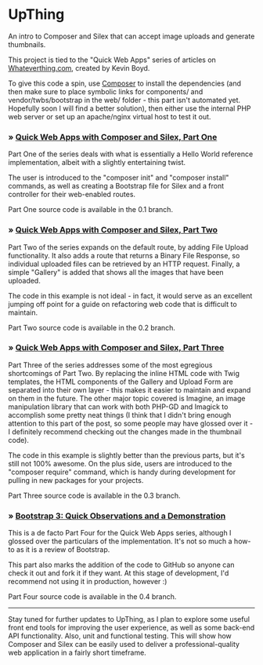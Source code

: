UpThing
=======

An intro to Composer and Silex that can accept image uploads and generate thumbnails.

This project is tied to the "Quick Web Apps" series of articles on [Whateverthing.com](http://whateverthing.com), created by Kevin Boyd.

To give this code a spin, use [Composer](http://getcomposer.org) to install the dependencies (and then make sure to place symbolic links for components/ and vendor/twbs/bootstrap in the web/ folder - this part isn't automated yet. Hopefully soon I will find a better solution), then either use the internal PHP web server or set up an apache/nginx virtual host to test it out.

### &raquo; [Quick Web Apps with Composer and Silex, Part One](http://whateverthing.com/blog/2013/06/28/quick-web-apps-part-one/)

Part One of the series deals with what is essentially a Hello World reference implementation, albeit with a slightly entertaining twist.

The user is introduced to the "composer init" and "composer install" commands, as well as creating a Bootstrap file for Silex and a front controller for their web-enabled routes.

Part One source code is available in the 0.1 branch.

### &raquo; [Quick Web Apps with Composer and Silex, Part Two](http://whateverthing.com/blog/2013/06/30/quick-web-apps-part-two/)

Part Two of the series expands on the default route, by adding File Upload functionality. It also adds a route that returns a Binary File Response, so individual uploaded files can be retrieved by an HTTP request. Finally, a simple "Gallery" is added that shows all the images that have been uploaded.

The code in this example is not ideal - in fact, it would serve as an excellent jumping off point for a guide on refactoring web code that is difficult to maintain.

Part Two source code is available in the 0.2 branch.

### &raquo; [Quick Web Apps with Composer and Silex, Part Three](http://whateverthing.com/blog/2013/07/01/quick-web-apps-part-three/)

Part Three of the series addresses some of the most egregious shortcomings of Part Two. By replacing the inline HTML code with Twig templates, the HTML components of the Gallery and Upload Form are separated into their own layer - this makes it easier to maintain and expand on them in the future. The other major topic covered is Imagine, an image manipulation library that can work with both PHP-GD and Imagick to accomplish some pretty neat things (I think that I didn't bring enough attention to this part of the post, so some people may have glossed over it - I definitely recommend checking out the changes made in the thumbnail code). 

The code in this example is slightly better than the previous parts, but it's still not 100% awesome. On the plus side, users are introduced to the "composer require" command, which is handy during development for pulling in new packages for your projects. 

Part Three source code is available in the 0.3 branch.

### &raquo; [Bootstrap 3: Quick Observations and a Demonstration]()

This is a de facto Part Four for the Quick Web Apps series, although I glossed over the particulars of the implementation. It's not so much a how-to as it is a review of Bootstrap.

This part also marks the addition of the code to GitHub so anyone can check it out and fork it if they want. At this stage of development, I'd recommend not using it in production, however :)

Part Four source code is available in the 0.4 branch.

---

Stay tuned for further updates to UpThing, as I plan to explore some useful front end tools for improving the user experience, as well as some back-end API functionality. Also, unit and functional testing. This will show how Composer and Silex can be easily used to deliver a professional-quality web application in a fairly short timeframe.
